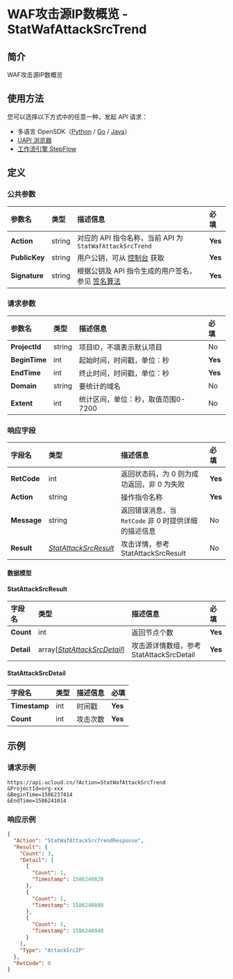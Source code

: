 # WAF攻击源IP数概览 - StatWafAttackSrcTrend

## 简介

WAF攻击源IP数概览





## 使用方法

您可以选择以下方式中的任意一种，发起 API 请求：
- 多语言 OpenSDK（[Python](https://github.com/ucloud/ucloud-sdk-python3) / [Go](https://github.com/ucloud/ucloud-sdk-go) / [Java](https://github.com/ucloud/ucloud-sdk-java)）
- [UAPI 浏览器](https://console.ucloud.cn/uapi/detail?id=StatWafAttackSrcTrend)
- [工作流引擎 StepFlow](https://console.ucloud.cn/stepflow/manage/)

## 定义

### 公共参数

| 参数名 | 类型 | 描述信息 | 必填 |
|:---|:---|:---|:---|
| **Action**     | string  | 对应的 API 指令名称，当前 API 为 `StatWafAttackSrcTrend`                        | **Yes** |
| **PublicKey**  | string  | 用户公钥，可从 [控制台](https://console.ucloud.cn/uapi/apikey) 获取                                             | **Yes** |
| **Signature**  | string  | 根据公钥及 API 指令生成的用户签名，参见 [签名算法](api/summary/signature.md)  | **Yes** |

### 请求参数

| 参数名 | 类型 | 描述信息 | 必填 |
|:---|:---|:---|:---|
| **ProjectId** | string | 项目ID，不填表示默认项目 |No|
| **BeginTime** | int | 起始时间，时间戳，单位：秒 |**Yes**|
| **EndTime** | int | 终止时间，时间戳，单位：秒 |**Yes**|
| **Domain** | string | 要统计的域名 |No|
| **Extent** | int | 统计区间，单位：秒，取值范围0-7200 |No|

### 响应字段

| 字段名 | 类型 | 描述信息 | 必填 |
|:---|:---|:---|:---|
| **RetCode** | int | 返回状态码，为 0 则为成功返回，非 0 为失败 |**Yes**|
| **Action** | string | 操作指令名称 |**Yes**|
| **Message** | string | 返回错误消息，当 `RetCode` 非 0 时提供详细的描述信息 |No|
| **Result** | [*StatAttackSrcResult*](#StatAttackSrcResult) | 攻击详情，参考StatAttackSrcResult |No|

#### 数据模型


#### StatAttackSrcResult

| 字段名 | 类型 | 描述信息 | 必填 |
|:---|:---|:---|:---|
| **Count** | int | 返回节点个数 |**Yes**|
| **Detail** | array[[*StatAttackSrcDetail*](#StatAttackSrcDetail)] | 攻击源详情数组，参考StatAttackSrcDetail |**Yes**|

#### StatAttackSrcDetail

| 字段名 | 类型 | 描述信息 | 必填 |
|:---|:---|:---|:---|
| **Timestamp** | int | 时间戳 |**Yes**|
| **Count** | int | 攻击次数 |**Yes**|

## 示例

### 请求示例
    
```
https://api.ucloud.cn/?Action=StatWafAttackSrcTrend
&ProjectId=org-xxx
&BeginTime=1586237414
&EndTime=1586241014
```

### 响应示例
    
```json
{
  "Action": "StatWafAttackSrcTrendResponse",
  "Result": {
    "Count": 3,
    "Detail": [
      {
        "Count": 1,
        "Timestamp": 1586240820
      },
      {
        "Count": 1,
        "Timestamp": 1586240880
      },
      {
        "Count": 1,
        "Timestamp": 1586240940
      }
    ],
    "Type": "AttackSrcIP"
  },
  "RetCode": 0
}
```





